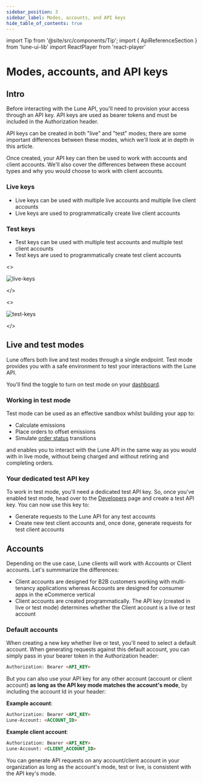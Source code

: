 ```yaml
---
sidebar_position: 3
sidebar_label: Modes, accounts, and API keys
hide_table_of_contents: true
---
```

import Tip from '@site/src/components/Tip';
import { ApiReferenceSection } from 'lune-ui-lib'
import ReactPlayer from 'react-player'

# Modes, accounts, and API keys

<div className="sections">

<ApiReferenceSection>
<div className="paragraphSections">

<div>

## Intro

Before interacting with the Lune API, you'll need to provision your access through an API key.  API keys are used as bearer tokens and must be included in the Authorization header.

API keys can be created in both "live" and "test" modes; there are some important differences between these modes, which we'll look at in depth in this article.  

Once created, your API key can then be used to work with accounts and client accounts.  We'll also cover the differences between these account types and why you would choose to work with client accounts.

</div>

<div>

### Live keys

- Live keys can be used with multiple live accounts and multiple live client accounts
- Live keys are used to programmatically create live client accounts

</div>
<div>

### Test keys

- Test keys can be used with multiple test accounts and multiple test client accounts
- Test keys are used to programmatically create test client accounts

</div>
</div>

<div className="miniSections">

<>

![live-keys](/img/live-keys.png)

</>

<>

![test-keys](/img/test-keys.png)

</>

</div>

</ApiReferenceSection>

## Live and test modes

<ApiReferenceSection>

<div className="paragraphSections">

<div>

Lune offers both live and test modes through a single endpoint.  Test mode provides you with a safe environment to test your interactions with the Lune API.

You'll find the toggle to turn on test mode on your [dashboard](https://dashboard.lune.co).

</div>
<div>

### Working in test mode

Test mode can be used as an effective sandbox whilst building your app to:

- Calculate emissions
- Place orders to offset emissions
- Simulate [order status](/api/order) transitions

and enables you to interact with the Lune API in the same way as you would with in live mode, without being charged and without retiring and completing orders.

</div>
<div>

### Your dedicated test API key

To work in test mode, you'll need a dedicated test API key.  So, once you've enabled test mode, head over to the [Developers](https://dashboard.lune.co/developers) page and create a test API key.  You can now use this key to:

- Generate requests to the Lune API for any test accounts
- Create new test client accounts and, once done, generate requests for test client accounts

</div>
<div>

## Accounts

Depending on the use case, Lune clients will work with Accounts or Client accounts.  Let's summmarize the differences:

- Client accounts are designed for B2B customers working with multi-tenancy applications whereas Accounts are designed for consumer apps in the eCommerce vertical
- Client accounts are created programmatically.  The API key (created in live or test mode) determines whether the Client account is a live or test account

### Default accounts

When creating a new key whether live or test, you'll need to select a default account.  When generating requests against this default account, you can simply pass in your bearer token in the Authorization header:

```html
Authorization: Bearer <API_KEY>
```

But you can also use your API key for any other account (account or client account) **as long as the API key mode matches the account's mode**, by including the account Id in your header:

**Example account**:

```html
Authorization: Bearer <API_KEY>
Lune-Account: <ACCOUNT_ID>
```

**Example client account**:

```html
Authorization: Bearer <API_KEY>
Lune-Account: <CLIENT_ACCOUNT_ID>
```

<Tip>

You can generate API requests on any account/client account in your organization as long as the account's mode, test or live, is consistent with the API key's mode.

</Tip>

</div>
</div>



<div className="react-player-test-mode-wrapper">
<ReactPlayer loop className="react-player"playing muted url='/videos/test-mode.mp4' width="100%" height="100%" />
</div>

</ApiReferenceSection>

</div>
